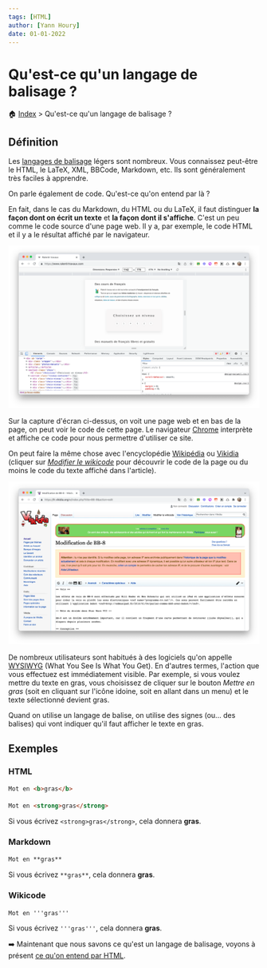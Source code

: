 ```yaml
---
tags: [HTML]
author: [Yann Houry]
date: 01-01-2022
---
```


# Qu'est-ce qu'un langage de balisage ?

🏠 [Index](https://github.com/YannHY/html-css-js/blob/main/index.md) > Qu'est-ce qu'un langage de balisage ?

## Définition
Les [langages de balisage](https://fr.wikipedia.org/wiki/Langage_de_balisage "Langage de balisage") légers sont nombreux. Vous connaissez peut-être le HTML, le LaTeX, XML, BBCode, Markdown, etc. Ils sont généralement très faciles à apprendre.

On parle également de code. Qu'est-ce qu'on entend par là ?

En fait, dans le cas du Markdown, du HTML ou du LaTeX, il faut distinguer **la façon dont on écrit un texte** et **la façon dont il s'affiche**. C'est un peu comme le code source d'une page web. Il y a, par exemple, le code HTML et il y a le résultat affiché par le navigateur.

![](https://github.com/YannHY/html-css-js/blob/main/Images/code-source.png)

Sur la capture d'écran ci-dessus, on voit une page web et en bas de la page, on peut voir le code de cette page. Le navigateur [Chrome](https://www.google.com/intl/fr/chrome/) interprète et affiche ce code pour nous permettre d'utiliser ce site.

On peut faire la même chose avec l'encyclopédie [Wikipédia](https://www.wikipedia.org/) ou [Vikidia](https://fr.vikidia.org/wiki/Vikidia:Accueil) (cliquer sur _[Modifier le wikicode](https://fr.vikidia.org/w/index.php?title=BB-8)_ pour découvrir le code de la page ou du moins le code du texte affiché dans l'article).

![](https://github.com/YannHY/html-css-js/blob/main/Images/wikicode.png)

De nombreux utilisateurs sont habitués à des logiciels qu'on appelle [WYSIWYG](https://fr.wikipedia.org/wiki/What_you_see_is_what_you_get) (What You See Is What You Get). En d'autres termes, l'action que vous effectuez est immédiatement visible. Par exemple, si vous voulez mettre du texte en gras, vous choisissez de cliquer sur le bouton _Mettre en gras_ (soit en cliquant sur l'icône idoine, soit en allant dans un menu) et le texte sélectionné devient gras.

Quand on utilise un langage de balise, on utilise des signes (ou... des balises) qui vont indiquer qu'il faut afficher le texte en gras. 

## Exemples
### HTML
```HTML
Mot en <b>gras</b>

Mot en <strong>gras</strong>
```

Si vous écrivez `<strong>gras</strong>`, cela donnera **gras**.

### Markdown
```Markdown
Mot en **gras**
```

Si vous écrivez `**gras**`, cela donnera **gras**.

### Wikicode
```Wikicode
Mot en '''gras'''
```

Si vous écrivez `'''gras'''`, cela donnera **gras**.

➡️ Maintenant que nous savons ce qu'est un langage de balisage, voyons à présent [ce qu'on entend par HTML](https://github.com/YannHY/html-css-js/blob/main/1.%20Première%20partie/1.4%20Qu'est-ce%20que%20le%20HTML%20%3F.md).
